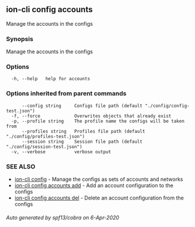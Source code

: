 ## ion-cli config accounts

Manage the accounts in the configs

### Synopsis

Manage the accounts in the configs

### Options

```
  -h, --help   help for accounts
```

### Options inherited from parent commands

```
      --config string     Configs file path (default "./config/config-test.json")
  -f, --force             Overwrites objects that already exist
  -p, --profile string    The profile name the configs will be taken from
      --profiles string   Profiles file path (default "./config/profiles-test.json")
      --session string    Session file path (default "./config/session-test.json")
  -v, --verbose           verbose output
```

### SEE ALSO

* [ion-cli config](ion-cli_config.md)	 - Manage the configs as sets of accounts and networks
* [ion-cli config accounts add](ion-cli_config_accounts_add.md)	 - Add an account configuration to the configs
* [ion-cli config accounts del](ion-cli_config_accounts_del.md)	 - Delete an account configuration from the configs

###### Auto generated by spf13/cobra on 6-Apr-2020
